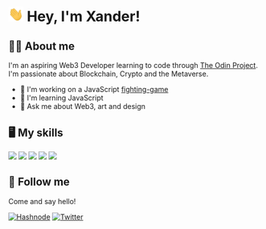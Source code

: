 # <img src="https://github.com/xanderbylo/xanderbylo/blob/main/images/wave.gif?raw=true" alt="Waving hand emoji gif" width="30px"> Hey, I'm Xander!

## :man_technologist: About me

I'm an aspiring Web3 Developer learning to code through [The Odin Project](https://www.theodinproject.com/). I'm passionate about Blockchain, Crypto and the Metaverse.

* :telescope: I'm working on a JavaScript [fighting-game](https://github.com/xanderbylo/fighting-game)
* :seedling: I'm learning JavaScript
* :speech_balloon: Ask me about Web3, art and design

## :desktop_computer: My skills

<img src="https://img.shields.io/badge/html5%20-%23E34F26.svg?&style=for-the-badge&logo=html5&logoColor=white"/> <img src="https://img.shields.io/badge/css3%20-%231572B6.svg?&style=for-the-badge&logo=css3&logoColor=white"/> <img src="https://img.shields.io/badge/javascript%20-%23323330.svg?&style=for-the-badge&logo=javascript&logoColor=%23F7DF1E"/> <img src="https://img.shields.io/badge/git%20-%23F05033.svg?&style=for-the-badge&logo=git&logoColor=white"/> <img src="https://img.shields.io/badge/github%20-%23121011.svg?&style=for-the-badge&logo=github&logoColor=white"/>

## :iphone: Follow me

Come and say hello!

[![Hashnode](https://img.shields.io/badge/Hashnode-2962FF?style=for-the-badge&logo=hashnode&logoColor=white)](https://hashnode.com/@xanderbylo)
[![Twitter](https://img.shields.io/twitter/follow/xanderbylo?logo=twitter&style=for-the-badge)](https://twitter.com/xanderbylo)